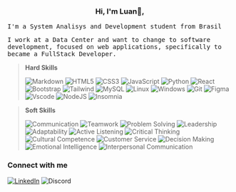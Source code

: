 
<h3 align='center'> Hi, I'm Luan👋,  </h3>

<kbd>I'm a System Analisys and Development student from Brasil

<kbd>I work at a Data Center and want to change to software development, focused on web applications, specifically to became a FullStack Developer.


>**Hard Skills**
>
>![Markdown](https://img.shields.io/badge/Markdown-000?style=for-the-badge&logo=markdown) ![HTML5](https://img.shields.io/badge/HTML5-E34F26?style=for-the-badge&logo=html5&logoColor=white) ![CSS3](https://img.shields.io/badge/CSS3-1572B6?style=for-the-badge&logo=css3&logoColor=white) ![JavaScript](https://img.shields.io/badge/JavaScript-F7DF1E?style=for-the-badge&logo=javascript&logoColor=black) ![Python](https://img.shields.io/badge/python-3670A0?style=for-the-badge&logo=python&logoColor=ffdd54) ![React](https://img.shields.io/badge/React-20232A?style=for-the-badge&logo=react&logoColor=61DAFB) ![Bootstrap](https://img.shields.io/badge/-boostrap-0D1117?style=for-the-badge&logo=bootstrap&labelColor=0D1117) ![Tailwind](https://img.shields.io/badge/tailwindcss-%2338B2AC.svg?style=for-the-badge&logo=tailwind-css&logoColor=white) ![MySQL](https://img.shields.io/badge/MySQL-00000F?style=for-the-badge&logo=mysql&logoColor=white) ![Linux](https://img.shields.io/badge/Linux-000?style=for-the-badge&logo=linux&logoColor=FCC624) ![Windows](https://img.shields.io/badge/Windows-000?style=for-the-badge&logo=windows&logoColor=2CA5E0) ![Git](https://img.shields.io/badge/GIT-E44C30?style=for-the-badge&logo=git&logoColor=white)  ![Figma](https://img.shields.io/badge/Figma-696969?style=for-the-badge&logo=figma&logoColor=figma) ![Vscode](https://img.shields.io/badge/Vscode-007ACC?style=for-the-badge&logo=visual-studio-code&logoColor=white) ![NodeJS](https://img.shields.io/badge/node.js-6DA55F?style=for-the-badge&logo=node.js&logoColor=white) ![Insomnia](https://img.shields.io/badge/insomnia-logo?style=for-the-badge&logo=insomnia&logoColor=purple&logoSize=auto&color=black)

>**Soft Skills**
>
>![Communication](https://img.shields.io/badge/COMMUNICATION-blue?style=for-the-badge) ![Teamwork](https://img.shields.io/badge/TEAMWORK-orange?style=for-the-badge) ![Problem Solving](https://img.shields.io/badge/PROBLEM%20SOLVING-yellow?style=for-the-badge) ![Leadership](https://img.shields.io/badge/LEADERSHIP-aqua?style=for-the-badge) ![Adaptability](https://img.shields.io/badge/ADAPTABILITY-purple?style=for-the-badge) ![Active Listening](https://img.shields.io/badge/ACTIVE%20LISTENING-blueviolet?style=for-the-badge) ![Critical Thinking](https://img.shields.io/badge/CRITICAL%20THINKING-darkorange?style=for-the-badge) ![Cultural Competence](https://img.shields.io/badge/CULTURAL%20COMPETENCE-orangered?style=for-the-badge) ![Customer Service](https://img.shields.io/badge/CUSTOMER%20SERVICE-slateblue?style=for-the-badge) ![Decision Making](https://img.shields.io/badge/DECISION%20MAKING-limegreen?style=for-the-badge) ![Emotional Intelligence](https://img.shields.io/badge/EMOTIONAL%20INTELLIGENCE-dodgerblue?style=for-the-badge) ![Interpersonal Communication](https://img.shields.io/badge/INTERPERSONAL%20COMMUNICATION-indigo?style=for-the-badge)

### Connect with me
[![LinkedIn](https://img.shields.io/badge/LINKEDIN-%230a66c2?style=for-the-badge&color=%230a66c2&link=www.linkedin.com%2Fin%2Fluan-argenton-de-assis-69684038)](www.linkedin.com/in/luan-argenton-de-assis-69684038) ![Discord](https://img.shields.io/badge/discord-%235865F2?style=for-the-badge&logo=discord&logoColor=white&logoSize=auto&color=%235865F2)

